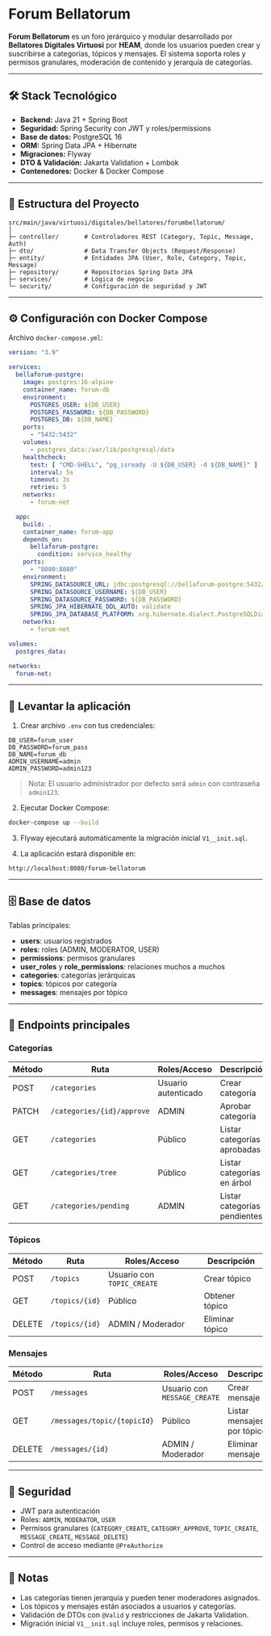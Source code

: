 # Forum Bellatorum

**Forum Bellatorum** es un foro jerárquico y modular desarrollado por **Bellatores Digitales Virtuosi** por **HEAM**, donde los usuarios pueden crear y suscribirse a categorías, tópicos y mensajes. El sistema soporta roles y permisos granulares, moderación de contenido y jerarquía de categorías.

---

## 🛠️ Stack Tecnológico

* **Backend:** Java 21 + Spring Boot
* **Seguridad:** Spring Security con JWT y roles/permissions
* **Base de datos:** PostgreSQL 16
* **ORM:** Spring Data JPA + Hibernate
* **Migraciones:** Flyway
* **DTO & Validación:** Jakarta Validation + Lombok
* **Contenedores:** Docker & Docker Compose

---

## 📂 Estructura del Proyecto

```
src/main/java/virtuosi/digitales/bellatores/forumbellatorum/
│
├─ controller/       # Controladores REST (Category, Topic, Message, Auth)
├─ dto/              # Data Transfer Objects (Request/Response)
├─ entity/           # Entidades JPA (User, Role, Category, Topic, Message)
├─ repository/       # Repositorios Spring Data JPA
├─ services/         # Lógica de negocio
└─ security/         # Configuración de seguridad y JWT
```

---

## ⚙️ Configuración con Docker Compose

Archivo `docker-compose.yml`:

```yaml
version: "3.9"

services:
  bellaforum-postgre:
    image: postgres:16-alpine
    container_name: forum-db
    environment:
      POSTGRES_USER: ${DB_USER}
      POSTGRES_PASSWORD: ${DB_PASSWORD}
      POSTGRES_DB: ${DB_NAME}
    ports:
      - "5432:5432"
    volumes:
      - postgres_data:/var/lib/postgresql/data
    healthcheck:
      test: [ "CMD-SHELL", "pg_isready -U ${DB_USER} -d ${DB_NAME}" ]
      interval: 5s
      timeout: 3s
      retries: 5
    networks:
      - forum-net

  app:
    build: .
    container_name: forum-app
    depends_on:
      bellaforum-postgre:
        condition: service_healthy
    ports:
      - "8080:8080"
    environment:
      SPRING_DATASOURCE_URL: jdbc:postgresql://bellaforum-postgre:5432/${DB_NAME}
      SPRING_DATASOURCE_USERNAME: ${DB_USER}
      SPRING_DATASOURCE_PASSWORD: ${DB_PASSWORD}
      SPRING_JPA_HIBERNATE_DDL_AUTO: validate
      SPRING_JPA_DATABASE_PLATFORM: org.hibernate.dialect.PostgreSQLDialect
    networks:
      - forum-net

volumes:
  postgres_data:

networks:
  forum-net:
```

---

## 🚀 Levantar la aplicación

1. Crear archivo `.env` con tus credenciales:

```env
DB_USER=forum_user
DB_PASSWORD=forum_pass
DB_NAME=forum_db
ADMIN_USERNAME=admin
ADMIN_PASSWORD=admin123
```

> Nota: El usuario administrador por defecto será `admin` con contraseña `admin123`.

2. Ejecutar Docker Compose:

```bash
docker-compose up --build
```

3. Flyway ejecutará automáticamente la migración inicial `V1__init.sql`.

4. La aplicación estará disponible en:

```
http://localhost:8080/forum-bellatorum
```

---

## 🗄️ Base de datos

Tablas principales:

* **users**: usuarios registrados
* **roles**: roles (ADMIN, MODERATOR, USER)
* **permissions**: permisos granulares
* **user\_roles** y **role\_permissions**: relaciones muchos a muchos
* **categories**: categorías jerárquicas
* **topics**: tópicos por categoría
* **messages**: mensajes por tópico

---

## 📌 Endpoints principales

### **Categorías**

| Método | Ruta                       | Roles/Acceso        | Descripción                  |
| ------ | -------------------------- | ------------------- | ---------------------------- |
| POST   | `/categories`              | Usuario autenticado | Crear categoría              |
| PATCH  | `/categories/{id}/approve` | ADMIN               | Aprobar categoría            |
| GET    | `/categories`              | Público             | Listar categorías aprobadas  |
| GET    | `/categories/tree`         | Público             | Listar categorías en árbol   |
| GET    | `/categories/pending`      | ADMIN               | Listar categorías pendientes |

### **Tópicos**

| Método | Ruta           | Roles/Acceso               | Descripción     |
| ------ | -------------- | -------------------------- | --------------- |
| POST   | `/topics`      | Usuario con `TOPIC_CREATE` | Crear tópico    |
| GET    | `/topics/{id}` | Público                    | Obtener tópico  |
| DELETE | `/topics/{id}` | ADMIN / Moderador          | Eliminar tópico |

### **Mensajes**

| Método | Ruta                        | Roles/Acceso                 | Descripción                |
| ------ | --------------------------- | ---------------------------- | -------------------------- |
| POST   | `/messages`                 | Usuario con `MESSAGE_CREATE` | Crear mensaje              |
| GET    | `/messages/topic/{topicId}` | Público                      | Listar mensajes por tópico |
| DELETE | `/messages/{id}`            | ADMIN / Moderador            | Eliminar mensaje           |

---

## 🔐 Seguridad

* JWT para autenticación
* Roles: `ADMIN`, `MODERATOR`, `USER`
* Permisos granulares (`CATEGORY_CREATE`, `CATEGORY_APPROVE`, `TOPIC_CREATE`, `MESSAGE_CREATE`, `MESSAGE_DELETE`)
* Control de acceso mediante `@PreAuthorize`

---

## 📌 Notas

* Las categorías tienen jerarquía y pueden tener moderadores asignados.
* Los tópicos y mensajes están asociados a usuarios y categorías.
* Validación de DTOs con `@Valid` y restricciones de Jakarta Validation.
* Migración inicial `V1__init.sql` incluye roles, permisos y relaciones.
